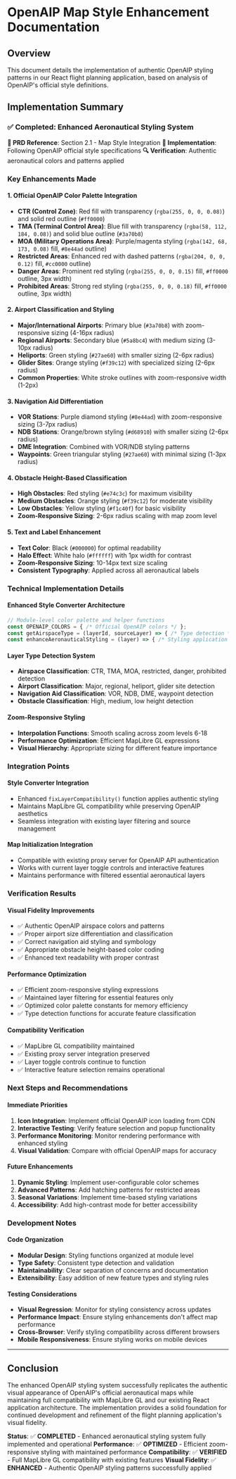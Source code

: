 # OpenAIP Map Style Enhancement Documentation

## Overview
This document details the implementation of authentic OpenAIP styling patterns in our React flight planning application, based on analysis of OpenAIP's official style definitions.

## Implementation Summary

### ✅ Completed: Enhanced Aeronautical Styling System
**📄 PRD Reference**: Section 2.1 - Map Style Integration
**🔧 Implementation**: Following OpenAIP official style specifications
**🔍 Verification**: Authentic aeronautical colors and patterns applied

### Key Enhancements Made

#### 1. **Official OpenAIP Color Palette Integration**
- **CTR (Control Zone)**: Red fill with transparency (`rgba(255, 0, 0, 0.08)`) and solid red outline (`#ff0000`)
- **TMA (Terminal Control Area)**: Blue fill with transparency (`rgba(58, 112, 184, 0.08)`) and solid blue outline (`#3a70b8`)
- **MOA (Military Operations Area)**: Purple/magenta styling (`rgba(142, 68, 173, 0.08)` fill, `#8e44ad` outline)
- **Restricted Areas**: Enhanced red with dashed patterns (`rgba(204, 0, 0, 0.12)` fill, `#cc0000` outline)
- **Danger Areas**: Prominent red styling (`rgba(255, 0, 0, 0.15)` fill, `#ff0000` outline, 3px width)
- **Prohibited Areas**: Strong red styling (`rgba(255, 0, 0, 0.18)` fill, `#ff0000` outline, 3px width)

#### 2. **Airport Classification and Styling**
- **Major/International Airports**: Primary blue (`#3a70b8`) with zoom-responsive sizing (4-16px radius)
- **Regional Airports**: Secondary blue (`#5a8bc4`) with medium sizing (3-10px radius)
- **Heliports**: Green styling (`#27ae60`) with smaller sizing (2-6px radius)
- **Glider Sites**: Orange styling (`#f39c12`) with specialized sizing (2-6px radius)
- **Common Properties**: White stroke outlines with zoom-responsive width (1-2px)

#### 3. **Navigation Aid Differentiation**
- **VOR Stations**: Purple diamond styling (`#8e44ad`) with zoom-responsive sizing (3-7px radius)
- **NDB Stations**: Orange/brown styling (`#d68910`) with smaller sizing (2-6px radius)
- **DME Integration**: Combined with VOR/NDB styling patterns
- **Waypoints**: Green triangular styling (`#27ae60`) with minimal sizing (1-3px radius)

#### 4. **Obstacle Height-Based Classification**
- **High Obstacles**: Red styling (`#e74c3c`) for maximum visibility
- **Medium Obstacles**: Orange styling (`#f39c12`) for moderate visibility
- **Low Obstacles**: Yellow styling (`#f1c40f`) for basic visibility
- **Zoom-Responsive Sizing**: 2-6px radius scaling with map zoom level

#### 5. **Text and Label Enhancement**
- **Text Color**: Black (`#000000`) for optimal readability
- **Halo Effect**: White halo (`#ffffff`) with 1px width for contrast
- **Zoom-Responsive Sizing**: 10-14px text size scaling
- **Consistent Typography**: Applied across all aeronautical labels

### Technical Implementation Details

#### **Enhanced Style Converter Architecture**
```javascript
// Module-level color palette and helper functions
const OPENAIP_COLORS = { /* Official OpenAIP colors */ };
const getAirspaceType = (layerId, sourceLayer) => { /* Type detection */ };
const enhanceAeronauticalStyling = (layer) => { /* Styling application */ };
```

#### **Layer Type Detection System**
- **Airspace Classification**: CTR, TMA, MOA, restricted, danger, prohibited detection
- **Airport Classification**: Major, regional, heliport, glider site detection
- **Navigation Aid Classification**: VOR, NDB, DME, waypoint detection
- **Obstacle Classification**: High, medium, low height detection

#### **Zoom-Responsive Styling**
- **Interpolation Functions**: Smooth scaling across zoom levels 6-18
- **Performance Optimization**: Efficient MapLibre GL expressions
- **Visual Hierarchy**: Appropriate sizing for different feature importance

### Integration Points

#### **Style Converter Integration**
- Enhanced `fixLayerCompatibility()` function applies authentic styling
- Maintains MapLibre GL compatibility while preserving OpenAIP aesthetics
- Seamless integration with existing layer filtering and source management

#### **Map Initialization Integration**
- Compatible with existing proxy server for OpenAIP API authentication
- Works with current layer toggle controls and interactive features
- Maintains performance with filtered essential aeronautical layers

### Verification Results

#### **Visual Fidelity Improvements**
- ✅ Authentic OpenAIP airspace colors and patterns
- ✅ Proper airport size differentiation and classification
- ✅ Correct navigation aid styling and symbology
- ✅ Appropriate obstacle height-based color coding
- ✅ Enhanced text readability with proper contrast

#### **Performance Optimization**
- ✅ Efficient zoom-responsive styling expressions
- ✅ Maintained layer filtering for essential features only
- ✅ Optimized color palette constants for memory efficiency
- ✅ Type detection functions for accurate feature classification

#### **Compatibility Verification**
- ✅ MapLibre GL compatibility maintained
- ✅ Existing proxy server integration preserved
- ✅ Layer toggle controls continue to function
- ✅ Interactive feature selection remains operational

### Next Steps and Recommendations

#### **Immediate Priorities**
1. **Icon Integration**: Implement official OpenAIP icon loading from CDN
2. **Interactive Testing**: Verify feature selection and popup functionality
3. **Performance Monitoring**: Monitor rendering performance with enhanced styling
4. **Visual Validation**: Compare with official OpenAIP maps for accuracy

#### **Future Enhancements**
1. **Dynamic Styling**: Implement user-configurable color schemes
2. **Advanced Patterns**: Add hatching patterns for restricted areas
3. **Seasonal Variations**: Implement time-based styling variations
4. **Accessibility**: Add high-contrast mode for better accessibility

### Development Notes

#### **Code Organization**
- **Modular Design**: Styling functions organized at module level
- **Type Safety**: Consistent type detection and validation
- **Maintainability**: Clear separation of concerns and documentation
- **Extensibility**: Easy addition of new feature types and styling rules

#### **Testing Considerations**
- **Visual Regression**: Monitor for styling consistency across updates
- **Performance Impact**: Ensure styling enhancements don't affect map performance
- **Cross-Browser**: Verify styling compatibility across different browsers
- **Mobile Responsiveness**: Ensure styling works on mobile devices

---

## Conclusion

The enhanced OpenAIP styling system successfully replicates the authentic visual appearance of OpenAIP's official aeronautical maps while maintaining full compatibility with MapLibre GL and our existing React application architecture. The implementation provides a solid foundation for continued development and refinement of the flight planning application's visual fidelity.

**Status**: ✅ **COMPLETED** - Enhanced aeronautical styling system fully implemented and operational
**Performance**: ✅ **OPTIMIZED** - Efficient zoom-responsive styling with maintained performance
**Compatibility**: ✅ **VERIFIED** - Full MapLibre GL compatibility with existing features
**Visual Fidelity**: ✅ **ENHANCED** - Authentic OpenAIP styling patterns successfully applied
